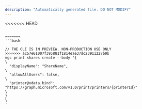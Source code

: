 ```yaml
---
description: "Automatically generated file. DO NOT MODIFY"
---
```


<<<<<<< HEAD
```cli

=======
```bash

// THE CLI IS IN PREVIEW. NON-PRODUCTION USE ONLY
>>>>>>> ac57e61007f395881f1814eae37dc23911227b9b
mgc print shares create --body '{\
  "displayName": "ShareName",\
  "allowAllUsers": false,\
  "printer@odata.bind": "https://graph.microsoft.com/v1.0/print/printers/{printerId}"\
}\
'

```